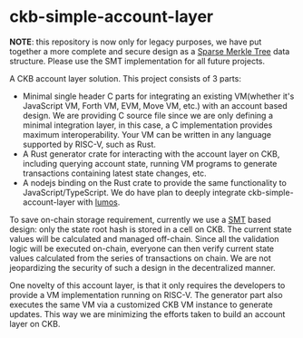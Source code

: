 # ckb-simple-account-layer

**NOTE**: this repository is now only for legacy purposes, we have put together a more complete and secure design as a [Sparse Merkle Tree](https://github.com/nervosnetwork/sparse-merkle-tree) data structure. Please use the SMT implementation for all future projects.

A CKB account layer solution. This project consists of 3 parts:

* Minimal single header C parts for integrating an existing VM(whether it's JavaScript VM, Forth VM, EVM, Move VM, etc.) with an account based design. We are providing C source file since we are only defining a minimal integration layer, in this case, a C implementation provides maximum interoperability. Your VM can be written in any language supported by RISC-V, such as Rust.
* A Rust generator crate for interacting with the account layer on CKB, including querying account state, running VM programs to generate transactions containing latest state changes, etc.
* A nodejs binding on the Rust crate to provide the same functionality to JavaScript/TypeScript. We do have plan to deeply integrate ckb-simple-account-layer with [lumos](https://github.com/nervosnetwork/lumos).

To save on-chain storage requirement, currently we use a [SMT](https://github.com/jjyr/sparse-merkle-tree) based design: only the state root hash is stored in a cell on CKB. The current state values will be calculated and managed off-chain. Since all the validation logic will be executed on-chain, everyone can then verify current state values calculated from the series of transactions on chain. We are not jeopardizing the security of such a design in the decentralized manner.

One novelty of this account layer, is that it only requires the developers to provide a VM implementation running on RISC-V. The generator part also executes the same VM via a customized CKB VM instance to generate updates. This way we are minimizing the efforts taken to build an account layer on CKB.
